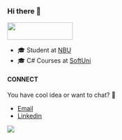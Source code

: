 ### Hi there 👋

<img width="150" height="40" src="https://visitor-badge.glitch.me/badge?page_id=viewless">

- 🎓 Student at [NBU](https://nbu.bg/)
- 🎓 C# Courses at [SoftUni](https://softuni.bg/)

#### CONNECT
You have cool idea or want to chat? 🔽
- [Email](mailto:nikola.dionisiev@gmail.com)
- [Linkedin](https://www.linkedin.com/in/nikola-zahariev-69974713b/)

![](https://komarev.com/ghpvc/?username=viewless&color=grey&label=views&style=flat-square)
